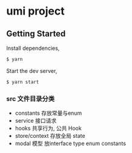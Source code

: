 # umi project

## Getting Started

Install dependencies,

```bash
$ yarn
```

Start the dev server,

```bash
$ yarn start
```

### src 文件目录分类

- constants 存放常量与enum
- service 接口请求
- hooks 共享行为, 公共 Hook
- store/context 存放全局 state
- modal 模型 放interface type enum constants